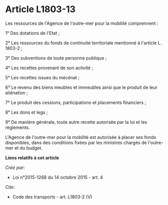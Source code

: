 # Article L1803-13

Les ressources de l'Agence de l'outre-mer pour la mobilité comprennent : 

1° Des dotations de l'Etat ; 

2° Les ressources du fonds de continuité territoriale mentionné à l'article L. 1803-2 ; 

3° Des subventions de toute personne publique ; 

4° Les recettes provenant de son activité ; 

5° Les recettes issues du mécénat ; 

6° Le revenu des biens meubles et immeubles ainsi que le produit de leur aliénation ; 

7° Le produit des cessions, participations et placements financiers ; 

8° Les dons et legs ; 

9° De manière générale, toute autre recette autorisée par la loi et les règlements. 

L'Agence de l'outre-mer pour la mobilité est autorisée à placer ses fonds disponibles, dans des conditions fixées par les
ministres chargés de l'outre-mer et du budget.

**Liens relatifs à cet article**

_Créé par_:

  - Loi n°2015-1268 du 14 octobre 2015 - art. 4

_Cite_:

  - Code des transports - art. L1803-2 (V)
